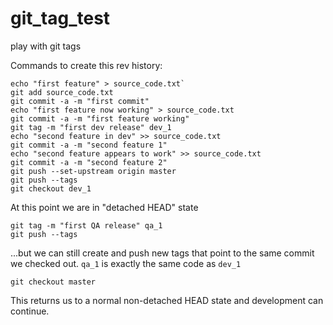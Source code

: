 # git_tag_test
play with git tags

Commands to create this rev history:
```
echo "first feature" > source_code.txt`
git add source_code.txt 
git commit -a -m "first commit"
echo "first feature now working" > source_code.txt
git commit -a -m "first feature working"
git tag -m "first dev release" dev_1
echo "second feature in dev" >> source_code.txt
git commit -a -m "second feature 1"
echo "second feature appears to work" >> source_code.txt
git commit -a -m "second feature 2"
git push --set-upstream origin master
git push --tags
git checkout dev_1
```
At this point we are in "detached HEAD" state

```
git tag -m "first QA release" qa_1
git push --tags
```
...but we can still create and push new tags that point to the same commit we checked out. `qa_1` is exactly the same code as `dev_1`

```
git checkout master
```
This returns us to a normal non-detached HEAD state and development can continue.

